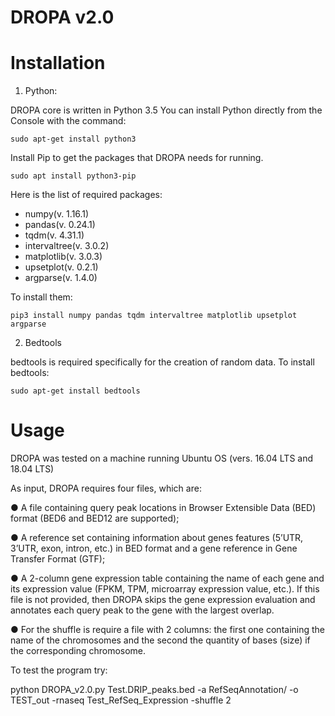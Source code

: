 # DROPA v2.0

# Installation
1) Python:

DROPA core is written in Python 3.5 You can install Python directly from the Console with the command:
	
	sudo apt-get install python3

Install Pip to get the packages that DROPA needs for running.

	sudo apt install python3-pip

Here is the list of required packages:
	
  - numpy(v. 1.16.1)
  - pandas(v. 0.24.1)
  - tqdm(v. 4.31.1)
  - intervaltree(v. 3.0.2)
  - matplotlib(v. 3.0.3)
  - upsetplot(v. 0.2.1)
  - argparse(v. 1.4.0)
	
To install them:

	pip3 install numpy pandas tqdm intervaltree matplotlib upsetplot argparse


2) Bedtools

bedtools is required specifically for the creation of random data. To install bedtools:

	sudo apt-get install bedtools
  
# Usage
DROPA was tested on a machine running Ubuntu OS (vers. 16.04 LTS and 18.04 LTS)

As input, DROPA requires four files, which are:

●	A file containing query peak locations in Browser Extensible Data (BED) format (BED6 and BED12 are supported);

●	A reference set containing information about genes features (5’UTR, 3’UTR, exon, intron, etc.) in BED format and a gene reference in Gene Transfer Format (GTF);

●	A 2-column gene expression table  containing the name of each gene and its expression value (FPKM, TPM, microarray expression value, etc.). If this file is not provided, then DROPA skips the gene expression evaluation and annotates each query peak to the gene with the largest overlap.

● For the shuffle is require a file with 2 columns: the first one containing the name of the chromosomes and the second the quantity of bases (size) if the corresponding chromosome.

To test the program try:

python DROPA_v2.0.py Test.DRIP_peaks.bed -a RefSeqAnnotation/ -o TEST_out -rnaseq Test_RefSeq_Expression -shuffle 2 
